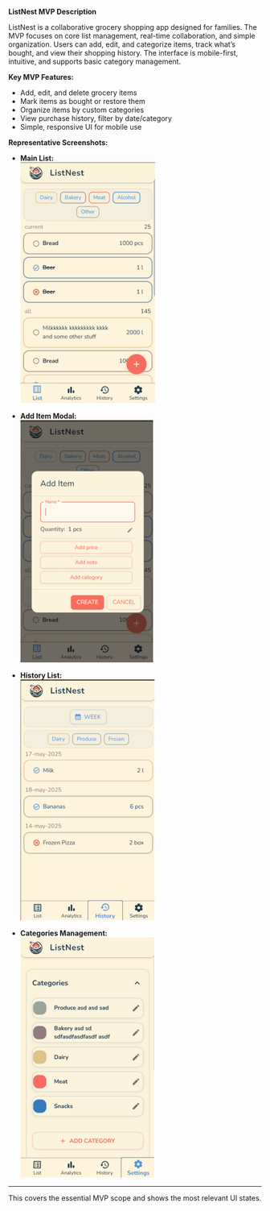 **ListNest MVP Description**

ListNest is a collaborative grocery shopping app designed for families. The MVP focuses on core list management, real-time collaboration, and simple organization. Users can add, edit, and categorize items, track what’s bought, and view their shopping history. The interface is mobile-first, intuitive, and supports basic category management.

**Key MVP Features:**
- Add, edit, and delete grocery items
- Mark items as bought or restore them
- Organize items by custom categories
- View purchase history, filter by date/category
- Simple, responsive UI for mobile use

**Representative Screenshots:**

- **Main List:**  
  ![Main List](user-guide-images/main-list.png)

- **Add Item Modal:**  
  ![Add Item](user-guide-images/add-item.png)

- **History List:**  
  ![History List](user-guide-images/history-list.png)

- **Categories Management:**  
  ![Categories List](user-guide-images/categories-list.png)

---

This covers the essential MVP scope and shows the most relevant UI states.
